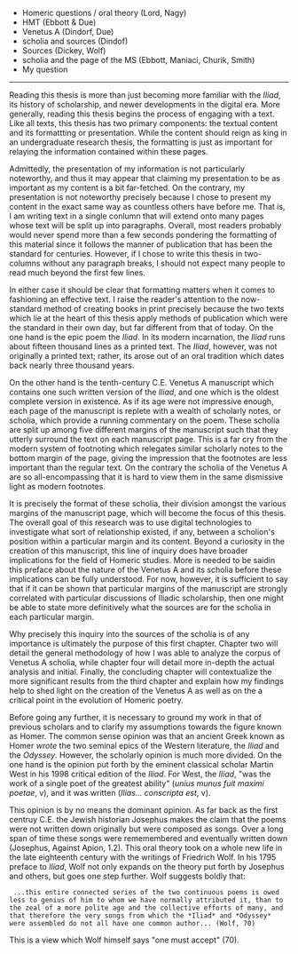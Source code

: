 - Homeric questions / oral theory (Lord, Nagy)
- HMT (Ebbott & Due)
- Venetus A (Dindorf, Due)
- scholia and sources (Dindof)
- Sources (Dickey, Wolf)
- scholia and the page of the MS (Ebbott, Maniaci, Churik, Smith) 
- My question

---

Reading this thesis is more than just becoming more familiar with the *Iliad*, its history of scholarship, and newer developments in the digital era. More generally, reading this thesis begins the process of engaging with a text. Like all texts, this thesis has two primary components: the textual content and its formattting or presentation. While the content should reign as king in an undergraduate research thesis, the formatting is just as important for relaying the information contained within these pages. 

Admittedly, the presentation of my information is not particularly noteworthy, and thus it may appear that claiming my presentation to be as important as my content is a bit far-fetched. On the contrary, my presentation is not noteworthy precisely because I chose to present my content in the exact same way as countless others have before me. That is, I am writing text in a single conlumn that will extend onto many pages whose text will be split up into paragraphs. Overall, most readers probably would never spend more than a few seconds pondering the formatting of this material since it follows the manner of publication that has been the standard for centuries. However, if I chose to write this thesis in two-columns without any paragraph breaks, I should not expect many people to read much beyond the first few lines.

In either case it should be clear that formatting matters when it comes to fashioning an effective text. I raise the reader's attention to the now-standard method of creating books in print precisely because the two texts which lie at the heart of this thesis apply methods of publication which were the standard in their own day, but far different from that of today. On the one hand is the epic poem the *Iliad*. In its modern incarnation, the *Iliad* runs about fifteen thousand lines as a printed text. The *Iliad*, however, was not originally a printed text; rather, its arose out of an oral tradition which dates back nearly three thousand years. 

On the other hand is the tenth-century C.E. Venetus A manuscript which contains one such written version of the *Iliad*, and one which is the oldest complete version in existence. As if its age were not impressive enough, each page of the manuscript is replete with a wealth of scholarly notes, or scholia, which provide a running commentary on the poem. These scholia are split up among five different margins of the manuscript such that they utterly surround the text on each manuscript page. This is a far cry from the modern system of footnoting which relegates similar scholarly notes to the bottom margin of the page, giving the impression that the footnotes are less important than the regular text. On the contrary the scholia of the Venetus A are so all-encompassing that it is hard to view them in the same dismissive light as modern footnotes. 

It is precisely the format of these scholia, their division amongst the various margins of the manuscript page, which will become the focus of this thesis. The overall goal of this research was to use digital technologies to investigate what sort of relationship existed, if any, between a scholion's position within a particular margin and its content. Beyond a curiosity in the creation of this manuscript, this line of inquiry does have broader implications for the field of Homeric studies. More is needed to be saidin this preface about the nature of the Venetus A and its scholia before these implications can be fully understood. For now, however, it is sufficient to say that if it can be shown that particular margins of the manuscript are strongly correlated with particular discussions of Iliadic scholarship, then one might be able to state more definitively what the sources are for the scholia in each particular margin.

Why precisely this inquiry into the sources of the scholia is of any importance is ultimately the purpose of this first chapter. Chapter two will detail the general methodology of how I was able to analyze the corpus of Venetus A scholia, while chapter four will detail more in-depth the actual analysis and initial. Finally, the concluding chapter will contextualize the more significant results from the third chapter and explain how my findings help to shed light on the creation of the Venetus A as well as on the a critical point in the evolution of Homeric poetry.

Before going any further, it is necessary to ground my work in that of previous scholars and to clarify my assumptions towards the figure known as Homer. The common sense opinion was that an ancient Greek known as Homer *wrote* the two seminal epics of the Western literature, the *Iliad* and the *Odyssey*. However, the scholarly opinion is much more divided. On the one hand is the opinion put forth by the eminent classical scholar Martin West in his 1998 critical edition of the *Iliad*. For West, the *Iliad*, "was the work of a single poet of the greatest ability" (*unius munus fuit maximi poetae*, v), and it was written (*Ilias... conscripta est*, v).

This opinion is by no means the dominant opinion. As far back as the first centruy C.E. the Jewish historian Josephus makes the claim that the poems were not written down originally but were composed as songs. Over a long span of time these songs were rememembered and eventually written down (Josephus, Against Apion, 1.2). This oral theory took on a whole new life in the late eighteenth century with the writings of Friedrich Wolf. In his 1795 preface to *Iliad*, Wolf not only expands on the theory put forth by Josephus and others, but goes one step further. Wolf suggests boldly that:
      
     ...this entire connected series of the two continuous poems is owed less to genius of him to whom we have normally attributed it, than to the zeal of a more polite age and the collective efforts of many, and that therefore the very songs from which the *Iliad* and *Odyssey* were assembled do not all have one common author... (Wolf, 70)

This is a view which Wolf himself says "one must accept" (70).
